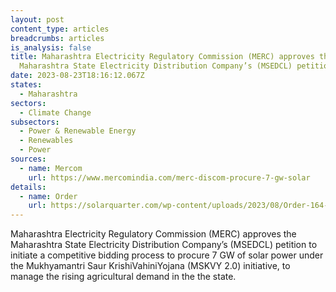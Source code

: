 ```yaml
---
layout: post
content_type: articles
breadcrumbs: articles
is_analysis: false
title: Maharashtra Electricity Regulatory Commission (MERC) approves the
  Maharashtra State Electricity Distribution Company’s (MSEDCL) petition
date: 2023-08-23T18:16:12.067Z
states:
  - Maharashtra
sectors:
  - Climate Change
subsectors:
  - Power & Renewable Energy
  - Renewables
  - Power
sources:
  - name: Mercom
    url: https://www.mercomindia.com/merc-discom-procure-7-gw-solar
details:
  - name: Order
    url: https://solarquarter.com/wp-content/uploads/2023/08/Order-164-of-2023_compressed.pdf
---
```

Maharashtra Electricity Regulatory Commission (MERC) approves the Maharashtra State Electricity Distribution Company’s (MSEDCL) petition to initiate a competitive bidding process to procure 7 GW of solar power under the Mukhyamantri Saur KrishiVahiniYojana (MSKVY 2.0) initiative, to manage the rising agricultural demand in the the state.